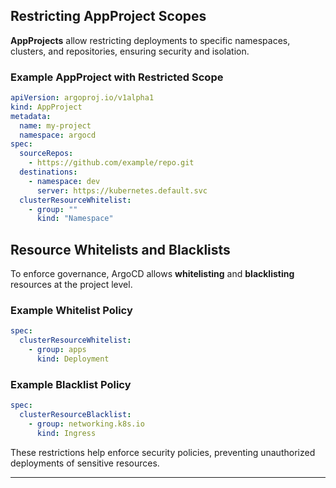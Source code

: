 
## Restricting AppProject Scopes

**AppProjects** allow restricting deployments to specific namespaces, clusters, and repositories, ensuring security and isolation.

### Example AppProject with Restricted Scope

```yaml
apiVersion: argoproj.io/v1alpha1
kind: AppProject
metadata:
  name: my-project
  namespace: argocd
spec:
  sourceRepos:
    - https://github.com/example/repo.git
  destinations:
    - namespace: dev
      server: https://kubernetes.default.svc
  clusterResourceWhitelist:
    - group: ""
      kind: "Namespace"
```

## Resource Whitelists and Blacklists

To enforce governance, ArgoCD allows **whitelisting** and **blacklisting** resources at the project level.

### Example Whitelist Policy
```yaml
spec:
  clusterResourceWhitelist:
    - group: apps
      kind: Deployment
```

### Example Blacklist Policy
```yaml
spec:
  clusterResourceBlacklist:
    - group: networking.k8s.io
      kind: Ingress
```

These restrictions help enforce security policies, preventing unauthorized deployments of sensitive resources.

---
